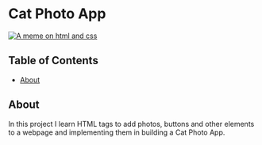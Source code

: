 <h1>Cat Photo App</h1>
<a href="https://github.com/Huclark/memes"><img src="https://github.com/Huclark/memes/blob/main/Cat%20photo.png?raw=true" alt="A meme on html and css"></a>

## Table of Contents
- [About](#about)

## About
In this project I learn HTML tags to add photos, buttons and other elements to a webpage and implementing them in building a Cat Photo App.
